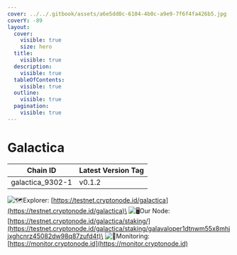 ```yaml
---
cover: ../../.gitbook/assets/a6e5dd0c-6104-4b0c-a9e9-7f6f4fa426b5.jpg
coverY: -89
layout:
  cover:
    visible: true
    size: hero
  title:
    visible: true
  description:
    visible: true
  tableOfContents:
    visible: true
  outline:
    visible: true
  pagination:
    visible: true
---
```


# Galactica

| Chain ID          | Latest Version Tag |
| ----------------- | ------------------ |
| galactica\_9302-1 | v0.1.2             |

<img src="https://web.telegram.org/a/img-apple-64/1f5fa.png" alt="🗺️" data-size="line">Explorer: [https://testnet.cryptonode.id/galactica](https://testnet.cryptonode.id/galactica)\
<img src="https://web.telegram.org/a/img-apple-64/1f5a5.png" alt="🖥️" data-size="line">Our Node: [https://testnet.cryptonode.id/galactica/staking/](https://testnet.cryptonode.id/galactica/staking/galavaloper1dtnwm55x8mhjjxghcnrz45082dw98q87zufd4t)\
<img src="https://web.telegram.org/a/img-apple-64/1f6a8.png" alt="🚨" data-size="line">Monitoring: [https://monitor.cryptonode.id](https://monitor.cryptonode.id)
